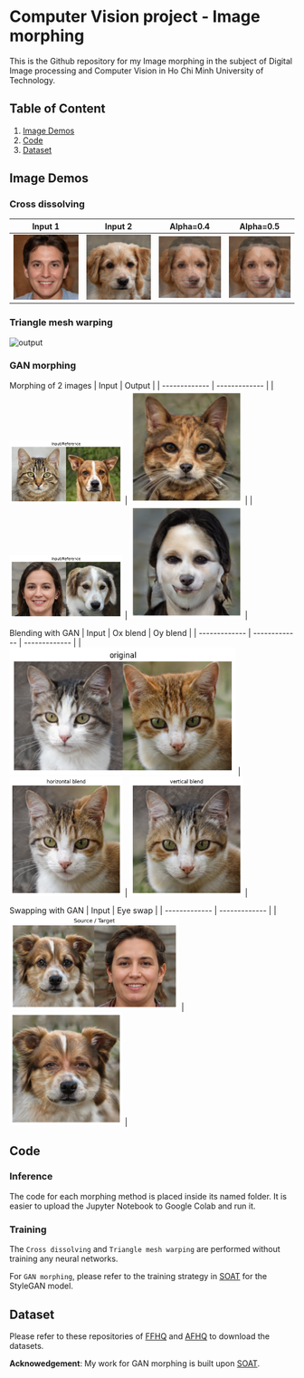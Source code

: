 # Computer Vision project - Image morphing

This is the Github repository for my Image morphing in the subject of Digital Image processing and Computer Vision in Ho Chi Minh University of Technology.


## Table of Content
1. [Image Demos](#image-demos)
2. [Code](#code)
3. [Dataset](#dataset)

## Image Demos

### Cross dissolving

| Input 1  | Input 2 | Alpha=0.4 | Alpha=0.5 |
| ------------- | ------------- | ------------- | ------------- |
| <img src="./cross_dissolving/human.jpg" alt="output" width="300"/>  | <img src="./cross_dissolving/dog.jpg" alt="output" width="300"/>  | <img src="./cross_dissolving/morphed_image_04.png" alt="output" width="200"/>  | <img src="./cross_dissolving/morphed_image_05.png" alt="output" width="200"/> | 


### Triangle mesh warping

<img src="triangle_mesh_warping/tri_demo.gif" alt="output" width="200"/>

### GAN morphing

Morphing of 2 images
| Input | Output |
| ------------- | ------------- |
| <img src="GAN_morphing/cat_dog.png" alt="output" width="200"/> | <img src="GAN_morphing/car_dog_morph.png" alt="output" width="200"/> |
| <img src="GAN_morphing/human_dog.png" alt="output" width="200"/> | <img src="GAN_morphing/human_dog_morph.png" alt="output" width="200"/> |

Blending with GAN
| Input | Ox blend | Oy blend |
| ------------- | ------------- | ------------- |
| <img src="GAN_morphing/2_cat.png" alt="output" width="400"/>  | <img src="GAN_morphing/horizontal_blend.png" alt="output" width="200"/>  | <img src="GAN_morphing/vertical_blend.png" alt="output" width="200"/>  | 

Swapping with GAN
| Input | Eye swap |
| ------------- | ------------- |
| <img src="GAN_morphing/swap_eye.png" alt="output" width="300"/>  | <img src="GAN_morphing/swap_eye_output.png" alt="output" width="200"/>  | 
## Code

### Inference

The code for each morphing method is placed inside its named folder. It is easier to upload the Jupyter Notebook to Google Colab and run it.

### Training

The `Cross dissolving` and `Triangle mesh warping` are performed without training any neural networks.

For `GAN morphing`, please refer to the training strategy in [SOAT](https://github.com/mchong6/SOAT.git) for the StyleGAN model.

## Dataset

Please refer to these repositories of [FFHQ](https://github.com/NVlabs/ffhq-dataset) and [AFHQ](https://github.com/clovaai/stargan-v2) to download the datasets.

**Acknowedgement**: My work for GAN morphing is built upon [SOAT](https://github.com/mchong6/SOAT.git).
